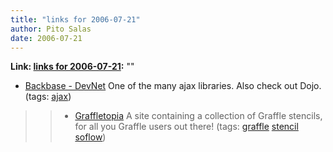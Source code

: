```yaml
---
title: "links for 2006-07-21"
author: Pito Salas
date: 2006-07-21
---
```


**Link: [links for 2006-07-21](None):** ""

  * [Backbase - DevNet](<http://www.backbase.com/#dev/home.xml\[1\]>) One of the many ajax libraries. Also check out Dojo. (tags: [ajax](<http://del.icio.us/pitosalas/ajax>))
>>   * [Graffletopia](<http://graffletopia.com/>) A site containing a
collection of Graffle stencils, for all you Graffle users out there! (tags:
[graffle](<http://del.icio.us/pitosalas/graffle>)
[stencil](<http://del.icio.us/pitosalas/stencil>)
[soflow](<http://del.icio.us/pitosalas/soflow>))

>>


